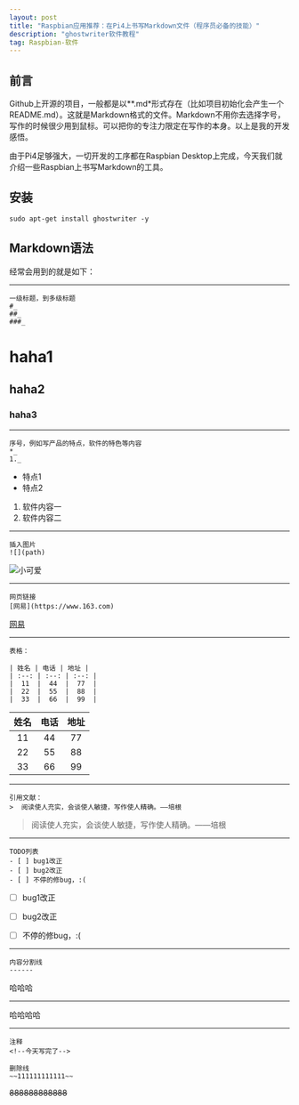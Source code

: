```yaml
---
layout: post
title: "Raspbian应用推荐：在Pi4上书写Markdown文件（程序员必备的技能）"
description: "ghostwriter软件教程"
tag: Raspbian-软件
---  
```



## 前言

Github上开源的项目，一般都是以**.md*形式存在（比如项目初始化会产生一个README.md）。这就是Markdown格式的文件。Markdown不用你去选择字号，写作的时候很少用到鼠标。可以把你的专注力限定在写作的本身。以上是我的开发感悟。

由于Pi4足够强大，一切开发的工序都在Raspbian Desktop上完成，今天我们就介绍一些Raspbian上书写Markdown的工具。



## 安装
```
sudo apt-get install ghostwriter -y
```

## Markdown语法

经常会用到的就是如下：

-----

```
一级标题，到多级标题
#_ 
##_ 
###_

```



# haha1

## haha2

### haha3



-----

```
序号，例如写产品的特点，软件的特色等内容
*_ 
1._ 
```



* 特点1
* 特点2
1.  软件内容一
2.  软件内容二



-----

```
插入图片
![](path)
```

![小可爱](http://img.juimg.com/tuku/yulantu/140726/330632-140H620542138.jpg)



-----

```
网页链接
[网易](https://www.163.com)
```

[网易](https://www.163.com)



-----


```
表格：

| 姓名 | 电话 | 地址 |
| :--: | :--: | :--: |
|  11  |  44  |  77  |
|  22  |  55  |  88  |
|  33  |  66  |  99  |
```

| 姓名 | 电话 | 地址 |
| :--: | :--: | :--: |
|  11  |  44  |  77  |
|  22  |  55  |  88  |
|  33  |  66  |  99  |



-----

```
引用文献：
>  阅读使人充实，会谈使人敏捷，写作使人精确。——培根 
```



>  阅读使人充实，会谈使人敏捷，写作使人精确。——培根 



-----

```
TODO列表
- [ ] bug1改正
- [ ] bug2改正
- [ ] 不停的修bug，:(
```

- [ ] bug1改正
- [ ] bug2改正
- [ ] 不停的修bug，:(



-----

```
内容分割线
------
```

哈哈哈

------

哈哈哈哈



-----


```
注释
<!--今天写完了-->

删除线
~~111111111111~~
```



~~888888888888~~


